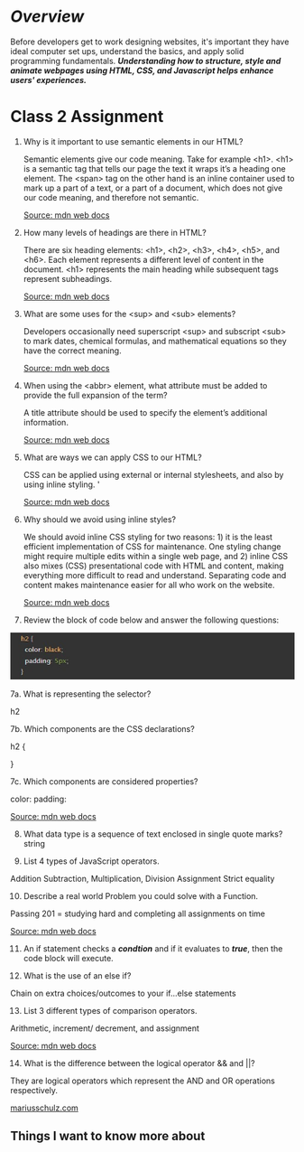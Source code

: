 # ***Overview***

Before developers get to work designing websites, it's important they have ideal computer set ups, understand the basics, and apply solid programming fundamentals.  ***Understanding how to structure, style and animate webpages using HTML, CSS, and Javascript helps enhance users' experiences.***

# **Class 2 Assignment**

1. Why is it important to use semantic elements in our HTML?

    Semantic elements give our code meaning.  Take for example \<h1>.  \<h1> is a semantic tag 
    that tells our page the text it wraps it’s a heading one element.  The \<span> tag on the other hand 
    is an inline container used to mark up a part of a text, or a part of a document, which does not give 
    our code meaning, and therefore not semantic.
    
   [Source: mdn web docs](https://developer.mozilla.org/en-US/docs/Glossary/Semantics)

2. How many levels of headings are there in HTML?

    There are six heading elements: \<h1>, \<h2>, \<h3>, \<h4>, \<h5>, and \<h6>. Each element represents a different level of content in     the document. \<h1> represents the main heading while subsequent tags represent subheadings.
    
    [Source: mdn web docs](https://developer.mozilla.org/en-US/docs/Learn/HTML/Introduction_to_HTML/HTML_text_fundamentals)

3. What are some uses for the \<sup> and \<sub> elements?

    Developers occasionally need superscript \<sup> and subscript \<sub> to mark dates, chemical formulas, and mathematical equations so     they have the correct meaning. 

    [Source: mdn web docs](https://developer.mozilla.org/en-US/docs/Learn/HTML/Introduction_to_HTML/Advanced_text_formatting)

4. When using the \<abbr> element, what attribute must be added to provide the full expansion of the term?

   A title attribute should be used to specify the element’s additional information.
   
   [Source: mdn web docs](https://developer.mozilla.org/en-US/docs/Learn/HTML/Introduction_to_HTML/Advanced_text_formatting) 

5. What are ways we can apply CSS to our HTML?

    CSS can be applied using external or internal stylesheets, and also by using inline styling.  '
    
    [Source: mdn web docs](https://developer.mozilla.org/en-US/docs/Learn/CSS/First_steps/How_CSS_is_structured)

6. Why should we avoid using inline styles?

    We should avoid inline CSS styling for two reasons: 1) it is the least efficient implementation of CSS for maintenance. One styling change might require multiple edits within a single web page, and 2) inline CSS also mixes (CSS) presentational code with HTML and content, making everything more difficult to read and understand. Separating code and content makes maintenance easier for all who work on the website.
    
    [Source: mdn web docs](https://developer.mozilla.org/en-US/docs/Learn/CSS/First_steps/How_CSS_is_structured)

7. Review the block of code below and answer the following questions:

![codeblock](https://github.com/JoseDanielMartinez/readingnotes201d93/blob/main/201/codeblock.jpg?raw=true)

7a. What is representing the selector?

h2

7b. Which components are the CSS declarations?

h2 {

}

7c. Which components are considered properties?

color: 
padding:  

 [Source: mdn web docs](https://developer.mozilla.org/en-US/docs/Learn/CSS/First_steps/How_CSS_is_structured)

8. What data type is a sequence of text enclosed in single quote marks?
string

9. List 4 types of JavaScript operators.

Addition
Subtraction, Multiplication, Division
Assignment
Strict equality

10. Describe a real world Problem you could solve with a Function.

Passing 201 = studying hard and completing all assignments on time

[Source: mdn web docs](https://developer.mozilla.org/en-US/docs/Learn/CSS/First_steps/How_CSS_is_structured)

11. An if statement checks a ***condtion*** and if it evaluates to ***true***, then the code block will execute.

12. What is the use of an else if?

Chain on extra choices/outcomes to your if...else statements

13. List 3 different types of comparison operators.

Arithmetic, increment/ decrement, and assignment

[Source: mdn web docs](https://developer.mozilla.org/en-US/docs/Learn/JavaScript/First_steps/Math#comparison_operators)

14. What is the difference between the logical operator && and ||?

They are logical operators which represent the AND and OR operations respectively.  

[mariusschulz.com](https://mariusschulz.com/blog/the-and-and-or-operators-in-javascript#:~:text=If%20applied%20to%20boolean%20values,true%20in%20all%20other%20cases)
    
## Things I want to know more about
